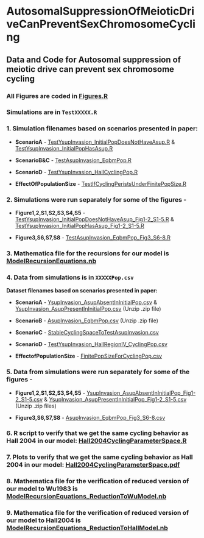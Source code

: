 # AutosomalSuppressionOfMeioticDriveCanPreventSexChromosomeCycling

## **Data and Code for Autosomal suppression of meiotic drive can prevent sex chromosome cycling**

### All Figures are coded in [Figures.R](https://github.com/anjaligupta1210/AutosomalSuppressionOfMeioticDriveCanPreventSexChromosomeCycling/blob/main/Figures.R)


### Simulations are in ``TestXXXXX.R``






### 1. Simulation filenames based on scenarios presented in paper:

- **ScenarioA** - [TestYsupInvasion_InitialPopDoesNotHaveAsup.R](https://github.com/anjaligupta1210/AutosomalSuppressionOfMeioticDriveCanPreventSexChromosomeCycling/blob/main/TestYsupInvasion_InitialPopDoesNotHaveAsup.R) & [TestYsupInvasion_InitialPopHasAsup.R](https://github.com/anjaligupta1210/AutosomalSuppressionOfMeioticDriveCanPreventSexChromosomeCycling/blob/main/TestYsupInvasion_InitialPopHasAsup.R)

- **ScenarioB&C** - [TestAsupInvasion_EqbmPop.R](https://github.com/anjaligupta1210/AutosomalSuppressionOfMeioticDriveCanPreventSexChromosomeCycling/blob/main/TestAsupInvasion_EqbmPop.R)

- **ScenarioD** - [TestYsupInvasion_HallCyclingPop.R](https://github.com/anjaligupta1210/AutosomalSuppressionOfMeioticDriveCanPreventSexChromosomeCycling/blob/main/TestYsupInvasion_HallCyclingPop.R)

- **EffectOfPopulationSize** - [TestIfCyclingPeristsUnderFinitePopSize.R](https://github.com/anjaligupta1210/AutosomalSuppressionOfMeioticDriveCanPreventSexChromosomeCycling/blob/main/TestIfCyclingPeristsUnderFinitePopSize.R)







###  2. Simulations were run separately for some of the figures -

- **Figure1,2,S1,S2,S3,S4,S5** - [TestYsupInvasion_InitialPopDoesNotHaveAsup_Fig1-2_S1-5.R](https://github.com/anjaligupta1210/AutosomalSuppressionOfMeioticDriveCanPreventSexChromosomeCycling/blob/main/TestYsupInvasion_InitialPopDoesNotHaveAsup_Fig1-2_S1-5.R) & [TestYsupInvasion_InitialPopHasAsup_Fig1-2_S1-5.R](https://github.com/anjaligupta1210/AutosomalSuppressionOfMeioticDriveCanPreventSexChromosomeCycling/blob/main/TestYsupInvasion_InitialPopHasAsup_Fig1-2_S1-5.R)

- **Figure3,S6,S7,S8** - [TestAsupInvasion_EqbmPop_Fig3_S6-8.R](https://github.com/anjaligupta1210/AutosomalSuppressionOfMeioticDriveCanPreventSexChromosomeCycling/blob/main/TestAsupInvasion_EqbmPop_Fig3_S6-8.R)








###  3. Mathematica file for the recursions for our model is [ModelRecursionEquations.nb](https://github.com/anjaligupta1210/AutosomalSuppressionOfMeioticDriveCanPreventSexChromosomeCycling/blob/main/ModelRecursionEquations.nb)




###   4. Data from simulations is in ``XXXXXPop.csv``

**Dataset filenames based on scenarios presented in paper:**

- **ScenarioA** - [YsupInvasion_AsupAbsentInInitialPop.csv](https://github.com/anjaligupta1210/AutosomalSuppressionOfMeioticDriveCanPreventSexChromosomeCycling/blob/main/YsupInvasion_AsupAbsentInInitialPop.csv) & [YsupInvasion_AsupPresentInInitialPop.csv](https://github.com/anjaligupta1210/AutosomalSuppressionOfMeioticDriveCanPreventSexChromosomeCycling/blob/main/YsupInvasion_AsupPresentInInitialPop.csv.zip) (Unzip .zip file)

- **ScenarioB** - [AsupInvasion_EqbmPop.csv](https://github.com/anjaligupta1210/AutosomalSuppressionOfMeioticDriveCanPreventSexChromosomeCycling/blob/main/AsupInvasion_EqbmPop.csv.zip) (Unzip .zip file)

- **ScenarioC** - [StableCyclingSpaceToTestAsupInvasion.csv](https://github.com/anjaligupta1210/AutosomalSuppressionOfMeioticDriveCanPreventSexChromosomeCycling/blob/main/StableCyclingSpaceToTestAsupInvasion.csv)

- **ScenarioD** - [TestYsupInvasion_HallRegionIV_CyclingPop.csv](https://github.com/anjaligupta1210/AutosomalSuppressionOfMeioticDriveCanPreventSexChromosomeCycling/blob/main/TestYsupInvasion_HallRegionIV_CyclingPop.csv)

- **EffectofPopulationSize** - [FinitePopSizeForCyclingPop.csv](https://github.com/anjaligupta1210/AutosomalSuppressionOfMeioticDriveCanPreventSexChromosomeCycling/blob/main/FinitePopSizeForCyclingPop.csv)



###  5. Data from simulations were run separately for some of the figures -

- **Figure1,2,S1,S2,S3,S4,S5** - [YsupInvasion_AsupAbsentInInitialPop_Fig1-2_S1-5.csv](https://github.com/anjaligupta1210/AutosomalSuppressionOfMeioticDriveCanPreventSexChromosomeCycling/blob/main/YsupInvasion_AsupAbsentInInitialPop_Fig1-2_S1-5.csv.zip) & [YsupInvasion_AsupPresentInInitialPop_Fig1-2_S1-5.csv](https://github.com/anjaligupta1210/AutosomalSuppressionOfMeioticDriveCanPreventSexChromosomeCycling/blob/main/YsupInvasion_AsupPresentInInitialPop_Fig1-2_S1-5.csv.zip) (Unzip .zip files)

- **Figure3,S6,S7,S8** - [AsupInvasion_EqbmPop_Fig3_S6-8.csv](https://github.com/anjaligupta1210/AutosomalSuppressionOfMeioticDriveCanPreventSexChromosomeCycling/blob/main/AsupInvasion_EqbmPop_Fig3_S6-8.csv)



###  6. R script to verify that we get the same cycling behavior as Hall 2004 in our model: [Hall2004CyclingParameterSpace.R](https://github.com/anjaligupta1210/AutosomalSuppressionOfMeioticDriveCanPreventSexChromosomeCycling/blob/main/Hall2004CyclingParameterSpace.R)



###  7. Plots to verify that we get the same cycling behavior as Hall 2004 in our model: [Hall2004CyclingParameterSpace.pdf](https://github.com/anjaligupta1210/AutosomalSuppressionOfMeioticDriveCanPreventSexChromosomeCycling/blob/main/Hall2004CyclingParameterSpace.pdf)



###  8. Mathematica file for the verification of reduced version of our model to Wu1983 is [ModelRecursionEquations_ReductionToWuModel.nb](https://github.com/anjaligupta1210/AutosomalSuppressionOfMeioticDriveCanPreventSexChromosomeCycling/blob/main/ModelRecursionEquations_ReductionToWuModel.nb)


###  9. Mathematica file for the verification of reduced version of our model to Hall2004 is [ModelRecursionEquations_ReductionToHallModel.nb](https://github.com/anjaligupta1210/AutosomalSuppressionOfMeioticDriveCanPreventSexChromosomeCycling/blob/main/ModelRecursionEquations_ReductionToHallModel.nb)

